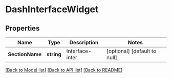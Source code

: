 # DashInterfaceWidget

## Properties
Name | Type | Description | Notes
------------ | ------------- | ------------- | -------------
**SectionName** | **string** | Interface-inter | [optional] [default to null]

[[Back to Model list]](../README.md#documentation-for-models) [[Back to API list]](../README.md#documentation-for-api-endpoints) [[Back to README]](../README.md)

